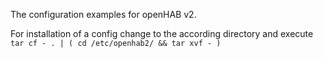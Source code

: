 The configuration examples for openHAB v2.

For installation of a config change to the according directory and execute
`tar cf - . | ( cd /etc/openhab2/ && tar xvf - )`
